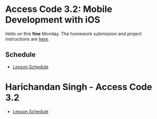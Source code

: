 # Access Code 3.2: Mobile Development with iOS

Hello on this **fine** Monday. The homework submission and project instructions are [here](/lessons/2_2_battleship_1/).

## Schedule

- [Lesson Schedule](schedule.md)


Harichandan Singh - Access Code 3.2
=======
- [Lesson Schedule](/schedule.md)
